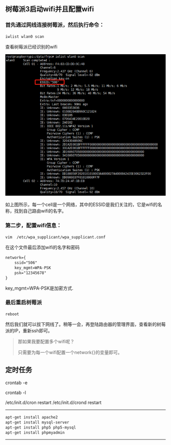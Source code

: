 

## 树莓派3启动wifi并且配置wifi

### 首先通过网线连接树莓派，然后执行命令：

```
iwlist wlan0 scan  
```

查看树莓派已经识别的wifi

![](img/md-2019-05-27-01-17-39.png)

如上图所示，每一个cell是一个网络，其中的ESSID是我们关注的，它是wifi的名称，找到自己路由wifi的名字。

### 第二步，配置wifi信息：

```
vim  /etc/wpa_supplicant/wpa_supplicant.conf  
```

在这个文件最后添加wifi的名字和密码

```
network={
    ssid="506"
    key_mgmt=WPA-PSK
    psk="12345678"
}
```

key_mgmt=WPA-PSK是加密方式.


### 最后重启树莓派

```
reboot
```

然后我们就可以拔下网线了。稍等一会，再登陆路由器的管理界面，查看新的树莓派的IP，重新ssh即可。


> 那如果我要配置多个wifi呢？
> 
> 只需要为每一个wifi配置一个network{}的变量即可。

## 定时任务

crontab -e 

crontab -l

/etc/init.d/cron restart
/etc/init.d/crond restart


---
```
apt-get install apache2
apt-get install mysql-server
apt-get install php5 php5-mysql
apt-get install phpmyadmin
```
---

